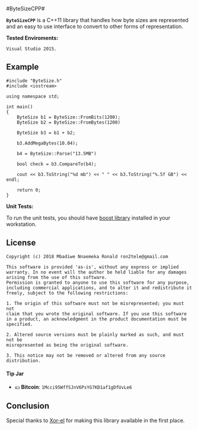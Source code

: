 #ByteSizeCPP#

**`ByteSizeCPP`** is a C++11 library that handles how byte sizes are represented and an easy to use interface to convert to other forms of representation.

**Tested Enviroments:**
     
    Visual Studio 2015.

Example
---------

    #include "ByteSize.h"
	#include <iostream>

	using namespace std;

    int main()
    {
        ByteSize b1 = ByteSize::FromBits(1200);
		ByteSize b2 = ByteSize::FromBytes(1200)

		ByteSize b3 = b1 + b2;
		
		b3.AddMegaBytes(10.04);

		b4 = ByteSize::Parse("13.5MB")

        bool check = b3.CompareTo(b4);
        
		cout << b3.ToString("%d mb") << " " << b3.ToString("%.5f GB") << endl;

        return 0;
    }

 **Unit Tests:**

To run the unit tests, you should have [boost library](http://www.boost.org/) installed in your workstation.
    
License
----------
    Copyright (c) 2018 Mbadiwe Nnaemeka Ronald ron2tele@gmail.com

    This software is provided 'as-is', without any express or implied
    warranty. In no event will the author be held liable for any damages
    arising from the use of this software.
    Permission is granted to anyone to use this software for any purpose,
    including commercial applications, and to alter it and redistribute it
    freely, subject to the following restrictions:
    
    1. The origin of this software must not be misrepresented; you must not
    claim that you wrote the original software. If you use this software
    in a product, an acknowledgment in the product documentation must be
    specified.
    
    2. Altered source versions must be plainly marked as such, and must not be
    misrepresented as being the original software.
    
    3. This notice may not be removed or altered from any source distribution.
        
     
#### Tip Jar
* :dollar: **Bitcoin**: `1Mcci95WffSJnV6PsYG7KD1af1gDfUvLe6`


Conclusion
--------------------------------------------------

   Special thanks to [Xor-el](https://github.com/xor-el) for making this library available in the first place.
   